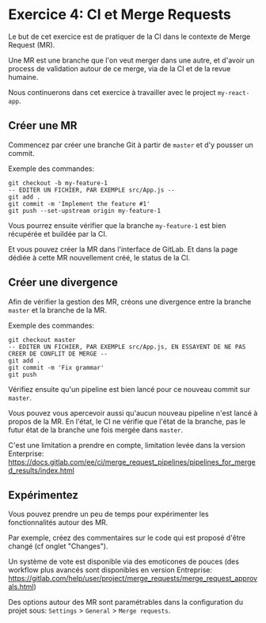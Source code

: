 
# Exercice 4: CI et Merge Requests

Le but de cet exercice est de pratiquer de la CI dans le contexte de Merge Request (MR).

Une MR est une branche que l'on veut merger dans une autre, et d'avoir un process de validation autour de ce merge, via de la CI et de la revue humaine.

Nous continuerons dans cet exercice à travailler avec le project `my-react-app`.

## Créer une MR

Commencez par créer une branche Git à partir de `master` et d'y pousser un commit.

Exemple des commandes:

```shell script
git checkout -b my-feature-1
-- EDITER UN FICHIER, PAR EXEMPLE src/App.js --
git add .
git commit -m 'Implement the feature #1'
git push --set-upstream origin my-feature-1
```

Vous pourrez ensuite vérifier que la branche `my-feature-1` est bien récupérée et buildée par la CI.

Et vous pouvez créer la MR dans l'interface de GitLab. Et dans la page dédiée à cette MR nouvellement créé, le status de la CI.

## Créer une divergence

Afin de vérifier la gestion des MR, créons une divergence entre la branche `master` et la branche de la MR.

Exemple des commandes:

```shell script
git checkout master
-- EDITER UN FICHIER, PAR EXEMPLE src/App.js, EN ESSAYENT DE NE PAS CREER DE CONFLIT DE MERGE --
git add .
git commit -m 'Fix grammar'
git push
```

Vérifiez ensuite qu'un pipeline est bien lancé pour ce nouveau commit sur `master`.

Vous pouvez vous apercevoir aussi qu'aucun nouveau pipeline n'est lancé à propos de la MR. En l'état, le CI ne vérifie que l'état de la branche, pas le futur état de la branche une fois mergée dans `master`.

C'est une limitation a prendre en compte, limitation levée dans la version Enterprise: https://docs.gitlab.com/ee/ci/merge_request_pipelines/pipelines_for_merged_results/index.html

## Expérimentez

Vous pouvez prendre un peu de temps pour expérimenter les fonctionnalités autour des MR.

Par exemple, créez des commentaires sur le code qui est proposé d'être changé (cf onglet "Changes").

Un système de vote est disponible via des emoticones de pouces (des workflow plus avancés sont disponibles en version Entreprise: https://gitlab.com/help/user/project/merge_requests/merge_request_approvals.html)

Des options autour des MR sont paramétrables dans la configuration du projet sous: `Settings` > `General` > `Merge requests`.
